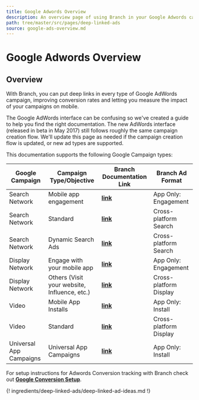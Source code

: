 ```yaml
---
title: Google Adwords Overview
description: An overview page of using Branch in your Google Adwords campaigns.
path: tree/master/src/pages/deep-linked-ads
source: google-ads-overview.md
---
```

# Google Adwords Overview

## Overview

With Branch, you can put deep links in every type of Google AdWords campaign, improving conversion rates and letting you measure the impact of your campaigns on mobile.  

The Google AdWords interface can be confusing so we've created a guide to help you find the right documentation. The new AdWords interface (released in beta in May 2017) still follows roughly the same campaign creation flow. We'll update this page as needed if the campaign creation flow is updated, or new ad types are supported.

This documentation supports the following Google Campaign types:

Google Campaign | Campaign Type/Objective | Branch Documentation Link | Branch Ad Format
--- | --- | --- | ---
Search Network | Mobile app engagement | **[link](/pages/deep-linked-ads/google-search-engagement-ads)** | App Only: Engagement
Search Network | Standard  | **[link](/pages/deep-linked-ads/google-xplatform-search-ads/#standard-search-ads)** | Cross-platform Search
Search Network | Dynamic Search Ads  | **[link](/pages/deep-linked-ads/google-xplatform-search-ads/#dynamic-search-ads)** | Cross-platform Search
Display Network | Engage with your mobile app | **[link](/pages/deep-linked-ads/google-display-engagement-ads)** | App Only: Engagement
Display Network | Others (Visit your website, Influence, etc.)  | **[link](/pages/deep-linked-ads/google-xplatform-display-ads)** | Cross-platform Display
Video | Mobile App Installs | **[link](/pages/deep-linked-ads/google-video-ads/#video-app-install-ads)** | App Only: Install
Video | Standard | **[link](/pages/deep-linked-ads/google-video-ads/#video-standard-ads)** | Cross-platform Display
Universal App Campaigns | Universal App Campaigns | **[link](/pages/deep-linked-ads/google-uac)** | App Only: Install

For setup instructions for Adwords Conversion tracking with Branch check out **[Google Conversion Setup](https://docs.branch.io/pages/deep-linked-ads/google-conversions)**.

{! ingredients/deep-linked-ads/deep-linked-ad-ideas.md !}
